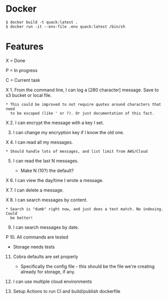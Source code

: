 # Docker

```
$ docker build -t quack:latest .
$ docker run -it --env-file .env quack:latest /bin/sh
```

# Features

X = Done

P = In progress

C = Current task

X 1. From the command line, I can log a [280 character] message. Save to s3 bucket or local file.

    * This could be improved to not require quotes around characters that need
      to be escaped (like ' or ?). Or just documentation of this fact.

X 2. I can encrypt the message with a key I set.

3. I can change my encryption key if I know the old one.

X 4. I can read all my messages.

    * Should handle lots of messages, and list limit from AWS/Cloud

5. I can read the last N messages.

    * Make N (10?) the default?

X 6. I can view the day/time I wrote a message.

X 7. I can delete a message.
    
X 8. I can search messages by content.

    * Search is "dumb" right now, and just does a text match. No indexing. Could
      be better!

9. I can search messages by date.

P 10. All commands are tested

   * Storage needs tests
    
11. Cobra defaults are set properly
    
    * Specifically the config file - this should be the file we're creating
      already for storage, if any.

12. I can use multiple cloud environments
    
13. Setup Actions to run CI and build/publish dockerfile
